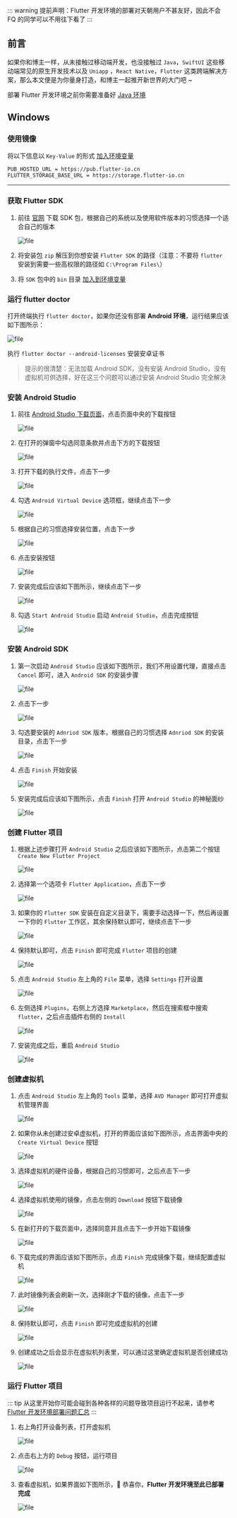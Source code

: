 ::: warning
提前声明：Flutter 开发环境的部署对天朝用户不甚友好，因此不会 FQ 的同学可以不用往下看了
:::

## 前言

如果你和博主一样，从未接触过移动端开发，也没接触过 `Java`，`SwiftUI` 这些移动端常见的原生开发技术以及 `Uniapp`
，`React Native`，`Flutter` 这类跨端解决方案，那么本文便是为你量身打造，和博主一起推开新世界的大门吧 ~

部署 Flutter 开发环境之前你需要准备好 [Java 环境](Java%20开发环境部署.md)

## Windows

### 使用镜像

将以下信息以 `Key-Value` 的形式 [加入环境变量](/other/配置环境变量.md)

```
PUB_HOSTED_URL = https://pub.flutter-io.cn
FLUTTER_STORAGE_BASE_URL = https://storage.flutter-io.cn
```

---

### 获取 Flutter SDK

1. 前往 [官网](https://flutter.dev/docs/development/tools/sdk/releases) 下载 SDK 包，根据自己的系统以及使用软件版本的习惯选择一个适合自己的版本

   ![file](/images/Flutter%20开发环境部署/sdk.png)

2. 将安装包 `zip` 解压到你想安装 `Flutter SDK` 的路径（注意：不要将 `flutter`
   安装到需要一些高权限的路径如 `C:\Program Files\`）

3. 将 `SDK` 包中的 `bin` 目录 [加入到环境变量](/other/配置环境变量.md)

### 运行 flutter doctor

打开终端执行 `flutter doctor`，如果你还没有部署 **Android 环境**，运行结果应该如下图所示：

![file](/images/Flutter%20开发环境部署/doctor.png)

执行 `flutter doctor --android-licenses` 安装安卓证书

> 提示的很清楚：无法加载 Android SDK，没有安装 Android Studio，没有虚拟机可供选择，好在这三个问题可以通过安装 Android Studio
> 完全解决

### 安装 Android Studio

1. 前往 [Android Studio 下载页面](https://developer.android.com/studio/index.html)，点击页面中央的下载按钮

   ![file](/images/Flutter%20开发环境部署/download_page_1.png)

2. 在打开的弹窗中勾选同意条款并点击下方的下载按钮

   ![file](/images/Flutter%20开发环境部署/download_page_2.png)

3. 打开下载的执行文件，点击下一步

   ![file](/images/Flutter%20开发环境部署/install_1.png)

4. 勾选 `Android Virtual Device` 选项框，继续点击下一步

   ![file](/images/Flutter%20开发环境部署/install_2.png)

5. 根据自己的习惯选择安装位置，点击下一步

   ![file](/images/Flutter%20开发环境部署/install_3.png)

6. 点击安装按钮

   ![file](/images/Flutter%20开发环境部署/install_4.png)

7. 安装完成后应该如下图所示，继续点击下一步

   ![file](/images/Flutter%20开发环境部署/install_5.png)

8. 勾选 `Start Android Studio` 启动 `Android Studio`，点击完成按钮

   ![file](/images/Flutter%20开发环境部署/install_6.png)

### 安装 Android SDK

1. 第一次启动 `Android Studio` 应该如下图所示，我们不用设置代理，直接点击 `Cancel` 即可，进入 `Android SDK` 的安装步骤

   ![file](/images/Flutter%20开发环境部署/andriod_sdk_1.png)

2. 点击下一步

   ![file](/images/Flutter%20开发环境部署/andriod_sdk_2.png)

3. 勾选要安装的 `Adnriod SDK` 版本，根据自己的习惯选择 `Adnriod SDK` 的安装目录，点击下一步

   ![file](/images/Flutter%20开发环境部署/andriod_sdk_3.png)

4. 点击 `Finish` 开始安装

   ![file](/images/Flutter%20开发环境部署/andriod_sdk_4.png)

5. 安装完成后应该如下图所示，点击 `Finish` 打开 `Android Studio` 的神秘面纱

   ![file](/images/Flutter%20开发环境部署/andriod_sdk_5.png)

### 创建 Flutter 项目

1. 根据上述步骤打开 `Android Studio` 之后应该如下图所示，点击第二个按钮 `Create New Flutter Project`

   ![file](/images/Flutter%20开发环境部署/flutter_1.png)

2. 选择第一个选项卡 `Flutter Application`，点击下一步

   ![file](/images/Flutter%20开发环境部署/flutter_2.png)

3. 如果你的 `Flutter SDK` 安装在自定义目录下，需要手动选择一下，然后再设置一下你的 `Flutter` 工作区，其余保持默认即可，继续点击下一步

   ![file](/images/Flutter%20开发环境部署/flutter_3.png)

4. 保持默认即可，点击 `Finish` 即可完成 `Flutter` 项目的创建

   ![file](/images/Flutter%20开发环境部署/flutter_4.png)

5. 点击 `Android Studio` 左上角的 `File` 菜单，选择 `Settings` 打开设置

   ![file](/images/Flutter%20开发环境部署/flutter_5.png)

6. 左侧选择 `Plugins`，右侧上方选择 `Marketplace`，然后在搜索框中搜索 `flutter`，之后点击插件右侧的 `Install`

   ![file](/images/Flutter%20开发环境部署/flutter_6.png)

7. 安装完成之后，重启 `Android Studio`

   ![file](/images/Flutter%20开发环境部署/flutter_7.png)

### 创建虚拟机

1. 点击 `Android Studio` 左上角的 `Tools` 菜单，选择 `AVD Manager` 即可打开虚拟机管理界面

   ![file](/images/Flutter%20开发环境部署/avd_1.png)

2. 如果你从未创建过安卓虚拟机，打开的界面应该如下图所示，点击界面中央的 `Create Virtual Device` 按钮

   ![file](/images/Flutter%20开发环境部署/avd_2.png)

3. 选择虚拟机的硬件设备，根据自己的习惯即可，之后点击下一步

   ![file](/images/Flutter%20开发环境部署/avd_3.png)

4. 选择虚拟机使用的镜像，点击左侧的 `Download` 按钮下载镜像

   ![file](/images/Flutter%20开发环境部署/avd_4.png)

5. 在新打开的下载页面中，选择同意并且点击下一步开始下载镜像

   ![file](/images/Flutter%20开发环境部署/avd_5.png)

6. 下载完成的界面应该如下图所示，点击 `Finish` 完成镜像下载，继续配置虚拟机

   ![file](/images/Flutter%20开发环境部署/avd_6.png)

7. 此时镜像列表会刷新一次，选择刚才下载的镜像，点击下一步

   ![file](/images/Flutter%20开发环境部署/avd_7.png)

8. 保持默认即可，点击 `Finish` 即可完成虚拟机的创建

   ![file](/images/Flutter%20开发环境部署/avd_8.png)

9. 创建成功之后会显示在虚拟机列表里，可以通过这里确定虚拟机是否创建成功

   ![file](/images/Flutter%20开发环境部署/avd_9.png)

### 运行 Flutter 项目

::: tip
从这里开始你可能会碰到各种各样的问题导致项目运行不起来，请参考 [Flutter 开发环境部署问题汇总](Flutter%20开发环境部署问题汇总.md)
:::

1. 右上角打开设备列表，打开虚拟机

   ![file](/images/Flutter%20开发环境部署/device_list.png)

2. 点击右上方的 `Debug` 按钮，运行项目

   ![file](/images/Flutter%20开发环境部署/debug.png)

3. 查看虚拟机，如果界面如下图所示，:tada: 恭喜你，**Flutter 开发环境至此已部署完成**

   ![file](/images/Flutter%20开发环境部署/success.png)